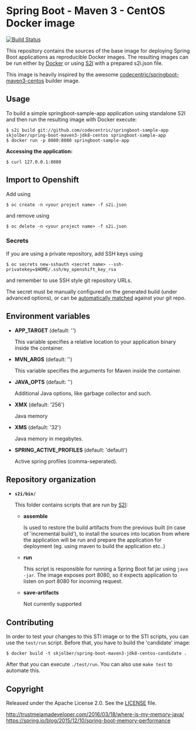 # Spring Boot - Maven 3 - CentOS Docker image

[![Build Status](https://travis-ci.org/codecentric/springboot-maven3-centos.svg?branch=master)](https://travis-ci.org/codecentric/springboot-maven3-centos)

This repository contains the sources of the base image for deploying Spring Boot applications as reproducible Docker images. The resulting images can be run either by [Docker](http://docker.io) or using [S2I](https://github.com/openshift/source-to-image) with a prepared s2i.json file.

This image is heavily inspired by the awesome [codecentric/springboot-maven3-centos](https://github.com/codecentric/springboot-maven3-centos) builder image.

## Usage

To build a simple springboot-sample-app application using standalone S2I and then run the resulting image with Docker execute:

```
$ s2i build git://github.com/codecentric/springboot-sample-app skjolber/spring-boot-maven3-jdk8-centos springboot-sample-app
$ docker run -p 8080:8080 springboot-sample-app
```

**Accessing the application:**

```
$ curl 127.0.0.1:8080
```

## Import to Openshift
Add using
```
$ oc create -n <your project name> -f s2i.json
```
and remove using 
```
$ oc delete -n <your project name> -f s2i.json 
```

### Secrets
If you are using a private repository, add SSH keys using

```
$ oc secrets new-sshauth <secret name> --ssh-privatekey=$HOME/.ssh/my_openshift_key_rsa
```
and remember to use SSH style git repository URLs.

The secret must be manually configured on the generated build (under advanced options), or can be [automatically matched](https://docs.openshift.com/container-platform/3.6/dev_guide/builds/build_inputs.html) against your git repo.

## Environment variables

*  **APP_TARGET** (default: '')

    This variable specifies a relative location to your application binary inside the
    container.

*  **MVN_ARGS** (default: '')

    This variable specifies the arguments for Maven inside the container.
   
*  **JAVA_OPTS** (default: '')

    Additional Java options, like garbage collector and such.

*  **XMX** (default: '256')
   
    Java memory

*  **XMS** (default: '32')
   
    Java memory in megabytes.

*  **SPRING_ACTIVE_PROFILES** (default: 'default')
   
    Active spring profiles (comma-seperated). 

## Repository organization

* **`s2i/bin/`**

  This folder contains scripts that are run by [S2I](https://github.com/openshift/source-to-image):

  *   **assemble**

      Is used to restore the build artifacts from the previous built (in case of
      'incremental build'), to install the sources into location from where the
      application will be run and prepare the application for deployment (eg.
      using maven to build the application etc..)

  *   **run**

      This script is responsible for running a Spring Boot fat jar using `java -jar`.
      The image exposes port 8080, so it expects application to listen on port
      8080 for incoming request.

  *   **save-artifacts**

      Not currently supported

## Contributing

In order to test your changes to this STI image or to the STI scripts, you can use the `test/run` script. Before that, you have to build the 'candidate' image:

```
$ docker build -t skjolber/spring-boot-maven3-jdk8-centos-candidate .
```

After that you can execute `./test/run`. You can also use `make test` to automate this.

## Copyright

Released under the Apache License 2.0. See the [LICENSE](LICENSE) file.


http://trustmeiamadeveloper.com/2016/03/18/where-is-my-memory-java/
https://spring.io/blog/2015/12/10/spring-boot-memory-performance
